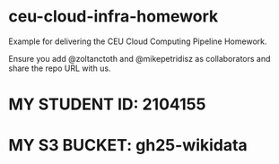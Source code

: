 # ceu-cloud-infra-homework
Example for delivering the CEU Cloud Computing Pipeline Homework.

Ensure you add @zoltanctoth and @mikepetridisz as collaborators and share the repo URL with us.

# MY STUDENT ID: 2104155
# MY S3 BUCKET: gh25-wikidata

